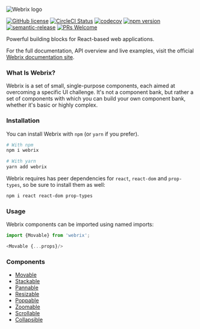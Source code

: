 ![Webrix logo](https://github.com/open-amdocs/webrix-docs/raw/master/src/resources/images/webrix-logo-dark.png)
  
[![GitHub license](https://img.shields.io/badge/license-Apache%202-blue)](https://github.com/open-amdocs/webrix/blob/master/LICENSE)
[![CircleCI Status](https://circleci.com/gh/open-amdocs/webrix.svg?style=shield&circle-token=:circle-token)](https://circleci.com/gh/open-amdocs/webrix)
[![codecov](https://codecov.io/gh/open-amdocs/webrix/branch/master/graph/badge.svg)](https://codecov.io/gh/open-amdocs/webrix)
[![npm version](https://badge.fury.io/js/webrix.svg)](https://www.npmjs.com/package/webrix)
[![semantic-release](https://img.shields.io/badge/%20%20%F0%9F%93%A6%F0%9F%9A%80-semantic--release-e10079.svg)](https://github.com/semantic-release/semantic-release)
[![PRs Welcome](https://img.shields.io/badge/PRs-welcome-brightgreen.svg)](https://github.com/open-amdocs/webrix/blob/master/CONTRIBUTING.md)

Powerful building blocks for React-based web applications.

For the full documentation, API overview and live examples, visit the official [Webrix documentation site](http://webrix.amdocs.com).

### What Is Webrix?

Webrix is a set of small, single-purpose components, each aimed at overcoming a specific UI challenge.
It's not a component bank, but rather a set of components with which you can build your own component bank, whether it's basic or highly complex.

### Installation

You can install Webrix with `npm` (or `yarn` if you prefer).

```bash
# With npm
npm i webrix

# With yarn
yarn add webrix
```

Webrix requires has peer dependencies for `react`, `react-dom` and `prop-types`, so be sure to install them as well:

```bash
npm i react react-dom prop-types
```

### Usage

Webrix components can be imported using named imports:

```js
import {Movable} from 'webrix';

<Movable {...props}/>
```

### Components

* [Movable](http://webrix.amdocs.com/docs/components/movable)
* [Stackable](http://webrix.amdocs.com/docs/components/stackable)
* [Pannable](http://webrix.amdocs.com/docs/components/pannable)
* [Resizable](http://webrix.amdocs.com/docs/components/resizable)
* [Poppable](http://webrix.amdocs.com/docs/components/poppable)
* [Zoomable](http://webrix.amdocs.com/docs/components/zoomable)
* [Scrollable](http://webrix.amdocs.com/docs/components/scrollable)
* [Collapsible](http://webrix.amdocs.com/docs/components/collapsible)